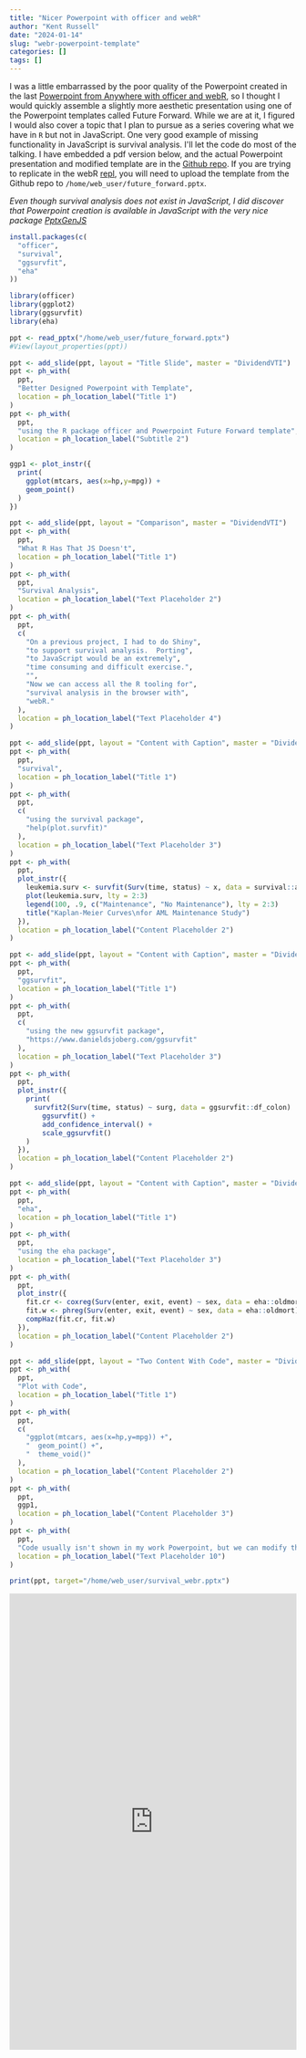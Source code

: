 ```yaml
---
title: "Nicer Powerpoint with officer and webR"
author: "Kent Russell"
date: "2024-01-14"
slug: "webr-powerpoint-template"
categories: []
tags: []
---
```


I was a little embarrassed by the poor quality of the Powerpoint created in the last [Powerpoint from Anywhere with officer and webR](https://www.jsinr.me/2024/01/13/webr-powerpoint/), so I thought I would quickly assemble a slightly more aesthetic presentation using one of the Powerpoint templates called Future Forward.  While we are at it, I figured I would also cover a topic that I plan to pursue as a series covering what we have in `R` but not in JavaScript. One very good example of missing functionality in JavaScript is survival analysis.  I'll let the code do most of the talking.  I have embedded a pdf version below, and the actual Powerpoint presentation and modified template are in the [Github repo](https://github.com/timelyportfolio/jsinr.me/tree/master/content/post/2024-01-14-webr-powerpoint-template).  If you are trying to replicate in the webR [repl](https://webr.r-wasm.org/latest/), you will need to upload the template from the Github repo to `/home/web_user/future_forward.pptx`.

*Even though survival analysis does not exist in JavaScript, I did discover that Powerpoint creation is available in JavaScript with the very nice package [PptxGenJS](https://github.com/gitbrent/PptxGenJS)*


```r
install.packages(c(
  "officer",
  "survival",
  "ggsurvfit",
  "eha"
))

library(officer)
library(ggplot2)
library(ggsurvfit)
library(eha)

ppt <- read_pptx("/home/web_user/future_forward.pptx")
#View(layout_properties(ppt))

ppt <- add_slide(ppt, layout = "Title Slide", master = "DividendVTI")
ppt <- ph_with(
  ppt,
  "Better Designed Powerpoint with Template",
  location = ph_location_label("Title 1")
)
ppt <- ph_with(
  ppt,
  "using the R package officer and Powerpoint Future Forward template",
  location = ph_location_label("Subtitle 2")
)

ggp1 <- plot_instr({
  print(
    ggplot(mtcars, aes(x=hp,y=mpg)) + 
    geom_point()
  )
})

ppt <- add_slide(ppt, layout = "Comparison", master = "DividendVTI")
ppt <- ph_with(
  ppt,
  "What R Has That JS Doesn't",
  location = ph_location_label("Title 1")
)
ppt <- ph_with(
  ppt,
  "Survival Analysis",
  location = ph_location_label("Text Placeholder 2")
)
ppt <- ph_with(
  ppt,
  c(
    "On a previous project, I had to do Shiny",
    "to support survival analysis.  Porting",
    "to JavaScript would be an extremely",
    "time consuming and difficult exercise.",
    "",
    "Now we can access all the R tooling for",
    "survival analysis in the browser with",
    "webR."
  ),
  location = ph_location_label("Text Placeholder 4")
)

ppt <- add_slide(ppt, layout = "Content with Caption", master = "DividendVTI")
ppt <- ph_with(
  ppt,
  "survival",
  location = ph_location_label("Title 1")
)
ppt <- ph_with(
  ppt,
  c(
    "using the survival package",
    "help(plot.survfit)"
  ),
  location = ph_location_label("Text Placeholder 3")
)
ppt <- ph_with(
  ppt,
  plot_instr({
    leukemia.surv <- survfit(Surv(time, status) ~ x, data = survival::aml) 
    plot(leukemia.surv, lty = 2:3) 
    legend(100, .9, c("Maintenance", "No Maintenance"), lty = 2:3) 
    title("Kaplan-Meier Curves\nfor AML Maintenance Study") 
  }),
  location = ph_location_label("Content Placeholder 2")
)

ppt <- add_slide(ppt, layout = "Content with Caption", master = "DividendVTI")
ppt <- ph_with(
  ppt,
  "ggsurvfit",
  location = ph_location_label("Title 1")
)
ppt <- ph_with(
  ppt,
  c(
    "using the new ggsurvfit package",
    "https://www.danieldsjoberg.com/ggsurvfit"
  ),
  location = ph_location_label("Text Placeholder 3")
)
ppt <- ph_with(
  ppt,
  plot_instr({
    print(
      survfit2(Surv(time, status) ~ surg, data = ggsurvfit::df_colon) |>
        ggsurvfit() +
        add_confidence_interval() +
        scale_ggsurvfit()
    )
  }),
  location = ph_location_label("Content Placeholder 2")
)

ppt <- add_slide(ppt, layout = "Content with Caption", master = "DividendVTI")
ppt <- ph_with(
  ppt,
  "eha",
  location = ph_location_label("Title 1")
)
ppt <- ph_with(
  ppt,
  "using the eha package",
  location = ph_location_label("Text Placeholder 3")
)
ppt <- ph_with(
  ppt,
  plot_instr({
    fit.cr <- coxreg(Surv(enter, exit, event) ~ sex, data = eha::oldmort)
    fit.w <- phreg(Surv(enter, exit, event) ~ sex, data = eha::oldmort)
    compHaz(fit.cr, fit.w)
  }),
  location = ph_location_label("Content Placeholder 2")
)

ppt <- add_slide(ppt, layout = "Two Content With Code", master = "DividendVTI")
ppt <- ph_with(
  ppt,
  "Plot with Code",
  location = ph_location_label("Title 1")
)
ppt <- ph_with(
  ppt,
  c(
    "ggplot(mtcars, aes(x=hp,y=mpg)) +",
    "  geom_point() +",
    "  theme_void()"
  ),
  location = ph_location_label("Content Placeholder 2")
)
ppt <- ph_with(
  ppt,
  ggp1,
  location = ph_location_label("Content Placeholder 3")
)
ppt <- ph_with(
  ppt,
  "Code usually isn't shown in my work Powerpoint, but we can modify the template to support.",
  location = ph_location_label("Text Placeholder 10")
)

print(ppt, target="/home/web_user/survival_webr.pptx")
```

<embed
	src="https://cdn.jsdelivr.net/gh/timelyportfolio/jsinr.me@master/content/post/2024-01-14-webr-powerpoint-template/survival_webr.pdf"
	type="application/pdf"
	width="100%"
	height="800px"
/>

